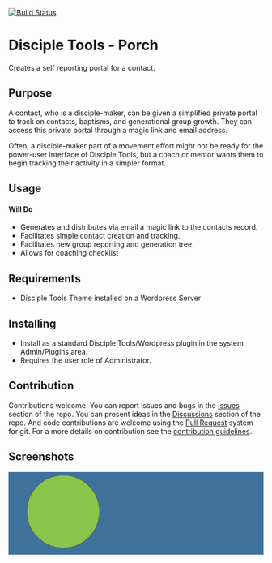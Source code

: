 [![Build Status](https://travis-ci.com/DiscipleTools/disciple-tools-contact-portal.svg?branch=master)](https://travis-ci.com/DiscipleTools/disciple-tools-contact-portal)

# Disciple Tools - Porch

Creates a self reporting portal for a contact.

## Purpose

A contact, who is a disciple-maker, can be given a simplified private portal to track on contacts, baptisms, and
generational group growth. They can access this private portal through a magic link and email address.

Often, a disciple-maker part of a movement effort might not be ready for the power-user interface of Disciple Tools, but
a coach or mentor wants them to begin tracking their activity in a simpler format.

## Usage

#### Will Do

- Generates and distributes via email a magic link to the contacts record.
- Facilitates simple contact creation and tracking.
- Facilitates new group reporting and generation tree.
- Allows for coaching checklist


## Requirements

- Disciple Tools Theme installed on a Wordpress Server

## Installing

- Install as a standard Disciple.Tools/Wordpress plugin in the system Admin/Plugins area.
- Requires the user role of Administrator.

## Contribution

Contributions welcome. You can report issues and bugs in the
[Issues](https://github.com/DiscipleTools/disciple-tools-contact-portal/issues) section of the repo. You can present ideas
in the [Discussions](https://github.com/DiscipleTools/disciple-tools-contact-portal/discussions) section of the repo. And
code contributions are welcome using the [Pull Request](https://github.com/DiscipleTools/disciple-tools-contact-portal/pulls)
system for git. For a more details on contribution see the
[contribution guidelines](https://github.com/DiscipleTools/disciple-tools-contact-portal/blob/master/CONTRIBUTING.md).


## Screenshots

![screenshot](documentation/community/starter-banners/banner-blue-green.png)
